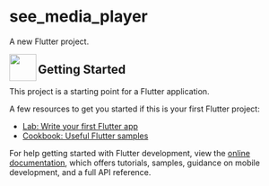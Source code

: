# see_media_player

A new Flutter project.

<a href="url"><img src="[http://url.to/image.png](https://github.com/AVElfallah/SeeMediaPlayer/master/assets/img/logo.png)" align="left" height="48" width="48" ></a>


## Getting Started

This project is a starting point for a Flutter application.

A few resources to get you started if this is your first Flutter project:

- [Lab: Write your first Flutter app](https://docs.flutter.dev/get-started/codelab)
- [Cookbook: Useful Flutter samples](https://docs.flutter.dev/cookbook)

For help getting started with Flutter development, view the
[online documentation](https://docs.flutter.dev/), which offers tutorials,
samples, guidance on mobile development, and a full API reference.
